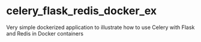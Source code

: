 # celery_flask_redis_docker_ex
Very simple dockerized application to illustrate how to use Celery with Flask and Redis in Docker containers

